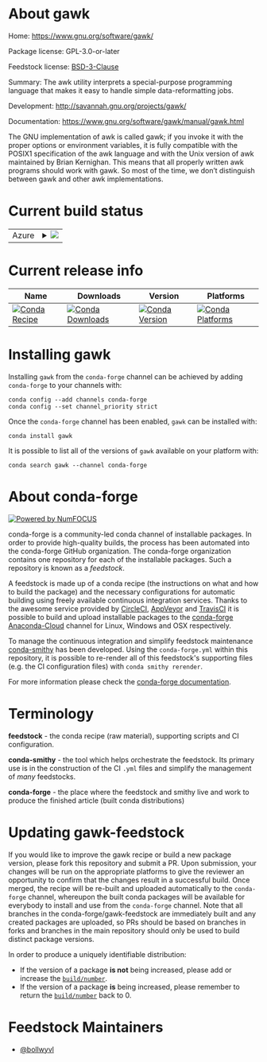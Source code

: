 About gawk
==========

Home: https://www.gnu.org/software/gawk/

Package license: GPL-3.0-or-later

Feedstock license: [BSD-3-Clause](https://github.com/conda-forge/gawk-feedstock/blob/master/LICENSE.txt)

Summary: The awk utility interprets a special-purpose programming language that
makes it easy to handle simple data-reformatting jobs.


Development: http://savannah.gnu.org/projects/gawk/

Documentation: https://www.gnu.org/software/gawk/manual/gawk.html

The GNU implementation of awk is called gawk; if you invoke it with the
proper options or environment variables, it is fully compatible with the
POSIX1 specification of the awk language and with the Unix version of awk
maintained by Brian Kernighan. This means that all properly written awk
programs should work with gawk. So most of the time, we don’t distinguish
between gawk and other awk implementations.


Current build status
====================


<table>
    
  <tr>
    <td>Azure</td>
    <td>
      <details>
        <summary>
          <a href="https://dev.azure.com/conda-forge/feedstock-builds/_build/latest?definitionId=346&branchName=master">
            <img src="https://dev.azure.com/conda-forge/feedstock-builds/_apis/build/status/gawk-feedstock?branchName=master">
          </a>
        </summary>
        <table>
          <thead><tr><th>Variant</th><th>Status</th></tr></thead>
          <tbody><tr>
              <td>win_64</td>
              <td>
                <a href="https://dev.azure.com/conda-forge/feedstock-builds/_build/latest?definitionId=346&branchName=master">
                  <img src="https://dev.azure.com/conda-forge/feedstock-builds/_apis/build/status/gawk-feedstock?branchName=master&jobName=win&configuration=win_64_" alt="variant">
                </a>
              </td>
            </tr>
          </tbody>
        </table>
      </details>
    </td>
  </tr>
</table>

Current release info
====================

| Name | Downloads | Version | Platforms |
| --- | --- | --- | --- |
| [![Conda Recipe](https://img.shields.io/badge/recipe-gawk-green.svg)](https://anaconda.org/conda-forge/gawk) | [![Conda Downloads](https://img.shields.io/conda/dn/conda-forge/gawk.svg)](https://anaconda.org/conda-forge/gawk) | [![Conda Version](https://img.shields.io/conda/vn/conda-forge/gawk.svg)](https://anaconda.org/conda-forge/gawk) | [![Conda Platforms](https://img.shields.io/conda/pn/conda-forge/gawk.svg)](https://anaconda.org/conda-forge/gawk) |

Installing gawk
===============

Installing `gawk` from the `conda-forge` channel can be achieved by adding `conda-forge` to your channels with:

```
conda config --add channels conda-forge
conda config --set channel_priority strict
```

Once the `conda-forge` channel has been enabled, `gawk` can be installed with:

```
conda install gawk
```

It is possible to list all of the versions of `gawk` available on your platform with:

```
conda search gawk --channel conda-forge
```


About conda-forge
=================

[![Powered by
NumFOCUS](https://img.shields.io/badge/powered%20by-NumFOCUS-orange.svg?style=flat&colorA=E1523D&colorB=007D8A)](https://numfocus.org)

conda-forge is a community-led conda channel of installable packages.
In order to provide high-quality builds, the process has been automated into the
conda-forge GitHub organization. The conda-forge organization contains one repository
for each of the installable packages. Such a repository is known as a *feedstock*.

A feedstock is made up of a conda recipe (the instructions on what and how to build
the package) and the necessary configurations for automatic building using freely
available continuous integration services. Thanks to the awesome service provided by
[CircleCI](https://circleci.com/), [AppVeyor](https://www.appveyor.com/)
and [TravisCI](https://travis-ci.com/) it is possible to build and upload installable
packages to the [conda-forge](https://anaconda.org/conda-forge)
[Anaconda-Cloud](https://anaconda.org/) channel for Linux, Windows and OSX respectively.

To manage the continuous integration and simplify feedstock maintenance
[conda-smithy](https://github.com/conda-forge/conda-smithy) has been developed.
Using the ``conda-forge.yml`` within this repository, it is possible to re-render all of
this feedstock's supporting files (e.g. the CI configuration files) with ``conda smithy rerender``.

For more information please check the [conda-forge documentation](https://conda-forge.org/docs/).

Terminology
===========

**feedstock** - the conda recipe (raw material), supporting scripts and CI configuration.

**conda-smithy** - the tool which helps orchestrate the feedstock.
                   Its primary use is in the construction of the CI ``.yml`` files
                   and simplify the management of *many* feedstocks.

**conda-forge** - the place where the feedstock and smithy live and work to
                  produce the finished article (built conda distributions)


Updating gawk-feedstock
=======================

If you would like to improve the gawk recipe or build a new
package version, please fork this repository and submit a PR. Upon submission,
your changes will be run on the appropriate platforms to give the reviewer an
opportunity to confirm that the changes result in a successful build. Once
merged, the recipe will be re-built and uploaded automatically to the
`conda-forge` channel, whereupon the built conda packages will be available for
everybody to install and use from the `conda-forge` channel.
Note that all branches in the conda-forge/gawk-feedstock are
immediately built and any created packages are uploaded, so PRs should be based
on branches in forks and branches in the main repository should only be used to
build distinct package versions.

In order to produce a uniquely identifiable distribution:
 * If the version of a package **is not** being increased, please add or increase
   the [``build/number``](https://docs.conda.io/projects/conda-build/en/latest/resources/define-metadata.html#build-number-and-string).
 * If the version of a package **is** being increased, please remember to return
   the [``build/number``](https://docs.conda.io/projects/conda-build/en/latest/resources/define-metadata.html#build-number-and-string)
   back to 0.

Feedstock Maintainers
=====================

* [@bollwyvl](https://github.com/bollwyvl/)

